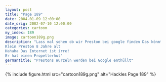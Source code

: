 ```yaml
---
layout: post
title: "Page 189"
date: 2004-01-09 12:00:00
date_orig: 2002-07-10 12:00:00
categories: cartoon
my_index: 189
image: cartoon189g.png
description: "Lass mal sehen ob wir Preston bei google finden Das könnte interessant werden Die Pigglesworth Familienwebsite
Klein Preston 8 Jahre alt
Hahaha Das Internet ist irre!
Er hat einen Propellerhut"
germantitle: "Prestons Wurzeln werden bei Google enthüllt"
---
```


{% include figure.html src="cartoon189g.png" alt="Hackles Page 189"  %}
